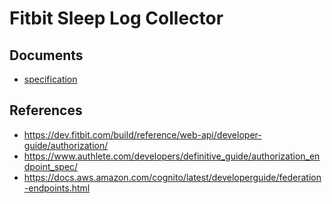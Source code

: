 # Fitbit Sleep Log Collector

## Documents

- [specification](specification.md)

## References

- <https://dev.fitbit.com/build/reference/web-api/developer-guide/authorization/>
- <https://www.authlete.com/developers/definitive_guide/authorization_endpoint_spec/>
- <https://docs.aws.amazon.com/cognito/latest/developerguide/federation-endpoints.html>
